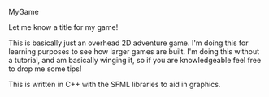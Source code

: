 MyGame

Let me know a title for my game!

This is basically just an overhead 2D adventure game. I'm doing this for learning
purposes to see how larger games are built. I'm doing this without a tutorial,
and am basically winging it, so if you are knowledgeable feel free to drop me some tips!

This is written in C++ with the SFML libraries to aid in graphics.
